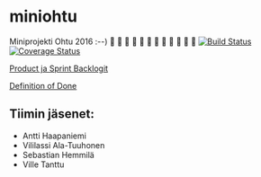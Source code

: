 # miniohtu
Miniprojekti Ohtu 2016 :--)
:heartbeat: :heartbeat: :heartbeat: :heartbeat: :heartbeat: :heartbeat: :heartbeat: :heartbeat: :heartbeat: :heartbeat: :heartbeat: :heartbeat:
[![Build Status](https://travis-ci.org/Tiimi/miniohtu.svg?branch=master)](https://travis-ci.org/Tiimi/miniohtu)
[![Coverage Status](https://coveralls.io/repos/github/Tiimi/miniohtu/badge.svg?branch=master)](https://coveralls.io/github/Tiimi/miniohtu?branch=master)

[Product ja Sprint Backlogit](https://docs.google.com/spreadsheets/d/1no_co2cG7UoXnqxBu5wF1vhyDcARzhd-jvvH4vbzdlI/edit#gid=0)

[Definition of Done](https://docs.google.com/document/d/1DZLk80cb_Rl6WCxi7V8iJ2WGPlqaD6k5EamVSCan2Tc/edit)

## Tiimin jäsenet:
+  Antti Haapaniemi
+  Vililassi Ala-Tuuhonen
+  Sebastian Hemmilä
+  Ville Tanttu




